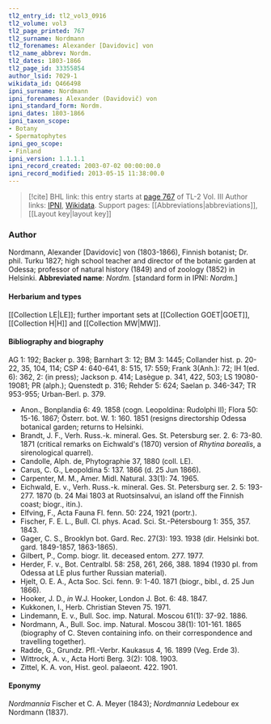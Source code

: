 ```yaml
---
tl2_entry_id: tl2_vol3_0916
tl2_volume: vol3
tl2_page_printed: 767
tl2_surname: Nordmann
tl2_forenames: Alexander [Davidovic] von
tl2_name_abbrev: Nordm.
tl2_dates: 1803-1866
tl2_page_id: 33355854
author_lsid: 7029-1
wikidata_id: Q466498
ipni_surname: Nordmann
ipni_forenames: Alexander (Davidovič) von
ipni_standard_form: Nordm.
ipni_dates: 1803-1866
ipni_taxon_scope: 
- Botany
- Spermatophytes
ipni_geo_scope: 
- Finland
ipni_version: 1.1.1.1
ipni_record_created: 2003-07-02 00:00:00.0
ipni_record_modified: 2013-05-15 11:38:00.0
---
```


> [!cite] BHL link: this entry starts at [page 767](https://www.biodiversitylibrary.org/page/33355854) of TL-2 Vol. III
> Author links: [IPNI](https://www.ipni.org/a/7029-1), [Wikidata](https://www.wikidata.org/wiki/Q466498). Support pages: [[Abbreviations|abbreviations]], [[Layout key|layout key]]

### Author

Nordmann, Alexander \[Davidovic\] von (1803-1866), Finnish botanist; Dr. phil. Turku 1827; high school teacher and director of the botanic garden at Odessa; professor of natural history (1849) and of zoology (1852) in Helsinki. 
**Abbreviated name**: *Nordm.* \[standard form in IPNI: *Nordm.*\]

#### Herbarium and types

[[Collection LE|LE]]; further important sets at [[Collection GOET|GOET]], [[Collection H|H]] and [[Collection MW|MW]].

#### Bibliography and biography

AG 1: 192; Backer p. 398; Barnhart 3: 12; BM 3: 1445; Collander hist. p. 20-22, 35, 104, 114; CSP 4: 640-641, 8: 515, 17: 559; Frank 3(Anh.): 72; IH 1(ed. 6): 362, 2: (in press); Jackson p. 414; Lasègue p. 341, 422, 503; LS 19080-19081; PR (alph.); Quenstedt p. 316; Rehder 5: 624; Saelan p. 346-347; TR 953-955; Urban-Berl. p. 379.
- Anon., Bonplandia 6: 49. 1858 (cogn. Leopoldina: Rudolphi II); Flora 50: 15-16. 1867; Österr. bot. W. 1: 160. 1851 (resigns directorship Odessa botanical garden; returns to Helsinki.
- Brandt, J. F., Verh. Russ.-k. mineral. Ges. St. Petersburg ser. 2. 6: 73-80. 1871 (critical remarks on Eichwald's (1870) version of *Rhytina borealis*, a sirenological quarrel).
- Candolle, Alph. de, Phytographie 37, 1880 (coll. LE).
- Carus, C. G., Leopoldina 5: 137. 1866 (d. 25 Jun 1866).
- Carpenter, M. M., Amer. Midl. Natural. 33(1): 74. 1965.
- Eichwald, E. v., Verh. Russ.-k. mineral. Ges. St. Petersburg ser. 2. 5: 193-277. 1870 (b. 24 Mai 1803 at Ruotsinsalvui, an island off the Finnish coast; biogr., itin.).
- Elfving, F., Acta Fauna Fl. fenn. 50: 224, 1921 (portr.).
- Fischer, F. E. L., Bull. Cl. phys. Acad. Sci. St.-Pétersbourg 1: 355, 357. 1843.
- Gager, C. S., Brooklyn bot. Gard. Rec. 27(3): 193. 1938 (dir. Helsinki bot. gard. 1849-1857, 1863-1865).
- Gilbert, P., Comp. biogr. lit. deceased entom. 277. 1977.
- Herder, F. v., Bot. Centralbl. 58: 258, 261, 266, 388. 1894 (1930 pl. from Odessa at LE plus further Russian material).
- Hjelt, O. E. A., Acta Soc. Sci. fenn. 9: 1-40. 1871 (biogr., bibl., d. 25 Jun 1866).
- Hooker, J. D., *in* W.J. Hooker, London J. Bot. 6: 48. 1847.
- Kukkonen, I., Herb. Christian Steven 75. 1971.
- Lindemann, E. v., Bull. Soc. imp. Natural. Moscou 61(1): 37-92. 1886.
- Nordmann, A., Bull. Soc. imp. Natural. Moscou 38(1): 101-161. 1865 (biography of C. Steven containing info. on their correspondence and travelling together).
- Radde, G., Grundz. Pfl.-Verbr. Kaukasus 4, 16. 1899 (Veg. Erde 3).
- Wittrock, A. v., Acta Horti Berg. 3(2): 108. 1903.
- Zittel, K. A. von, Hist. geol. palaeont. 422. 1901.

#### Eponymy

*Nordmannia* Fischer et C. A. Meyer (1843); *Nordmannia* Ledebour ex Nordmann (1837).

